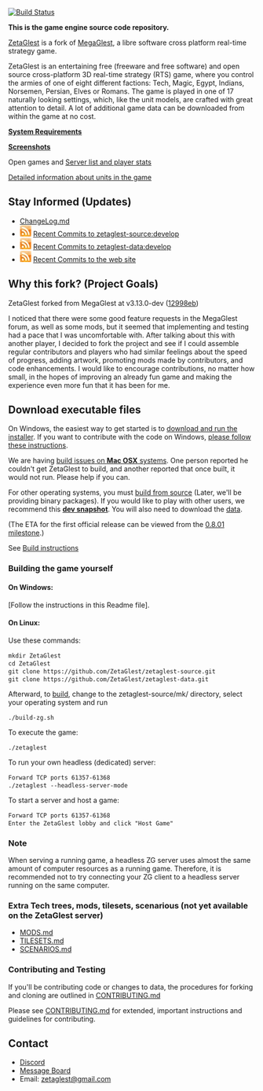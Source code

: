 [![Build Status](https://travis-ci.org/ZetaGlest/zetaglest-source.svg?branch=develop)](https://travis-ci.org/ZetaGlest/zetaglest-source)

**This is the game engine source code repository.**

[ZetaGlest](https://zetaglest.github.io/docs/) is a fork of [MegaGlest](http://megaglest.org/),
a libre software cross platform real-time strategy game.

ZetaGlest is an entertaining free (freeware and free software) and open
source cross-platform 3D real-time strategy (RTS) game, where you
control the armies of one of eight different factions: Tech, Magic,
Egypt, Indians, Norsemen, Persian, Elves or Romans. The game is played
in one of 17 naturally looking settings, which, like the unit models,
are crafted with great attention to detail. A lot of additional game
data can be downloaded from within the game at no cost.

**[System Requirements](https://zetaglest.github.io/docs/system_requirements.html)**

**[Screenshots](https://github.com/ZetaGlest/screenshots)**

Open games and [Server list and player stats](https://zetaglest.dreamhosters.com/)

[Detailed information about units in the game](https://zetaglest.github.io/)

## Stay Informed (Updates)

* [ChangeLog.md](https://github.com/ZetaGlest/zetaglest-source/blob/develop/ChangeLog.md)<br >
* [![RSS](rss_23x23.jpeg)](https://github.com/ZetaGlest/zetaglest-source/commits/develop.atom)
[Recent Commits to zetaglest-source:develop](https://github.com/ZetaGlest/zetaglest-source/commits/develop.atom)<br >
* [![RSS](rss_23x23.jpeg)](https://github.com/ZetaGlest/zetaglest-data/commits/develop.atom)
[Recent Commits to zetaglest-data:develop](https://github.com/ZetaGlest/zetaglest-data/commits/develop.atom)<br >
* [![RSS](rss_23x23.jpeg)](https://github.com/ZetaGlest/zetaglest.github.io/commits/master.atom)
[Recent Commits to the web site](https://github.com/ZetaGlest/zetaglest.github.io/commits/master.atom)

## Why this fork? (Project Goals)

ZetaGlest forked from MegaGlest at v3.13.0-dev ([12998eb](https://github.com/ZetaGlest/zetaglest-source/commit/12998eb10f6447ac89a45d1e6d76f17946647b7a))

I noticed that there were some good feature requests in the MegaGlest
forum, as well as some mods, but it seemed that implementing and
testing had a pace that I was uncomfortable with. After talking about
this with another player, I decided to fork the project and see if I
could assemble regular contributors and players who had similar
feelings about the speed of progress, adding artwork, promoting mods
made by contributors, and code enhancements. I would like to encourage
contributions, no matter how small, in the hopes of improving an
already fun game and making the experience even more fun that it has
been for me.

## Download executable files

On Windows, the easiest way to get started is to [download and run the installer](https://github.com/ZetaGlest/windows-installer).
If you want to contribute with the code on Windows, [please follow these instructions](https://github.com/ZetaGlest/zetaglest-source/blob/develop/mk/windows/README.md).

We are having [build issues on **Mac OSX**
systems](https://github.com/ZetaGlest/zetaglest-source/issues/25). One
person reported he couldn't get ZetaGlest to build, and another reported
that once built, it would not run. Please help if you can.

For other operating systems, you must [build from
source](https://github.com/ZetaGlest/zetaglest-source/blob/develop/BUILD.md) (Later,
we'll be providing binary packages). If you would like to play
with other users, we recommend this **[dev
snapshot](https://github.com/ZetaGlest/zetaglest-source/releases)**.
You will also need to download the
[data](https://github.com/ZetaGlest/zetaglest-data/releases).

(The ETA for the first official release can be viewed from the [0.8.01
milestone](https://github.com/ZetaGlest/zetaglest-source/milestone/1).)

See [Build instructions](https://github.com/ZetaGlest/zetaglest-source/blob/develop/BUILD.md)

### Building the game yourself

#### On Windows:

[Follow the instructions in this Readme file].

#### On Linux:

Use these commands:

    mkdir ZetaGlest
    cd ZetaGlest
    git clone https://github.com/ZetaGlest/zetaglest-source.git
    git clone https://github.com/ZetaGlest/zetaglest-data.git

Afterward, to
[build](https://github.com/ZetaGlest/zetaglest-source/blob/develop/BUILD.md),
change to the zetaglest-source/mk/ directory, select your operating system and run

    ./build-zg.sh

To execute the game:

    ./zetaglest

To run your own headless (dedicated) server:

    Forward TCP ports 61357-61368
    ./zetaglest --headless-server-mode

To start a server and host a game:

    Forward TCP ports 61357-61368
    Enter the ZetaGlest lobby and click "Host Game"

### Note

When serving a running game, a headless ZG server uses almost the
same amount of computer resources as a running game. Therefore, it is
recommended not to try connecting your ZG client to a headless server
running on the same computer.

### Extra Tech trees, mods, tilesets, scenarious (not yet available on the ZetaGlest server)

* [MODS.md](https://github.com/ZetaGlest/zetaglest-data/blob/develop/MODS.md)
* [TILESETS.md](https://github.com/ZetaGlest/zetaglest-data/blob/develop/TILESETS.md)
* [SCENARIOS.md](https://github.com/ZetaGlest/zetaglest-data/blob/develop/SCENARIOS.md)

### Contributing and Testing

If you'll be contributing code or changes to data, the procedures for
forking and cloning are outlined in [CONTRIBUTING.md](https://github.com/ZetaGlest/zetaglest-source/blob/develop/CONTRIBUTING.md)

Please see [CONTRIBUTING.md](https://github.com/ZetaGlest/zetaglest-source/blob/develop/CONTRIBUTING.md)
for extended, important instructions and guidelines for contributing.

## Contact

* [Discord](https://discord.gg/WaAaXS7)
* [Message Board](https://groups.google.com/forum/#!forum/zetaglest)
* Email: zetaglest@gmail.com
